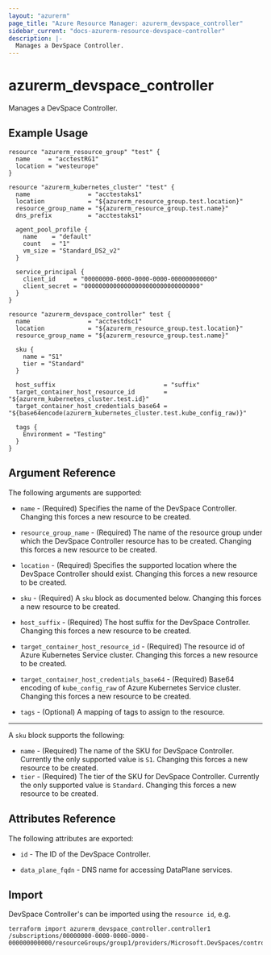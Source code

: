 ```yaml
---
layout: "azurerm"
page_title: "Azure Resource Manager: azurerm_devspace_controller"
sidebar_current: "docs-azurerm-resource-devspace-controller"
description: |-
  Manages a DevSpace Controller.
---
```


# azurerm_devspace_controller

Manages a DevSpace Controller.

## Example Usage

```hcl
resource "azurerm_resource_group" "test" {
  name     = "acctestRG1"
  location = "westeurope"
}

resource "azurerm_kubernetes_cluster" "test" {
  name                = "acctestaks1"
  location            = "${azurerm_resource_group.test.location}"
  resource_group_name = "${azurerm_resource_group.test.name}"
  dns_prefix          = "acctestaks1"

  agent_pool_profile {
    name    = "default"
    count   = "1"
    vm_size = "Standard_DS2_v2"
  }

  service_principal {
    client_id     = "00000000-0000-0000-0000-000000000000"
    client_secret = "00000000000000000000000000000000"
  }
}

resource "azurerm_devspace_controller" test {
  name                = "acctestdsc1"
  location            = "${azurerm_resource_group.test.location}"
  resource_group_name = "${azurerm_resource_group.test.name}"

  sku {
    name = "S1"
    tier = "Standard"
  }

  host_suffix                              = "suffix"
  target_container_host_resource_id        = "${azurerm_kubernetes_cluster.test.id}"
  target_container_host_credentials_base64 = "${base64encode(azurerm_kubernetes_cluster.test.kube_config_raw)}"

  tags {
    Environment = "Testing"
  }
}
```

## Argument Reference

The following arguments are supported:

* `name` - (Required) Specifies the name of the DevSpace Controller. Changing this forces a new resource to be created.

* `resource_group_name` - (Required) The name of the resource group under which the DevSpace Controller resource has to be created. Changing this forces a new resource to be created.

* `location` - (Required) Specifies the supported location where the DevSpace Controller should exist. Changing this forces a new resource to be created.

* `sku` - (Required) A `sku` block as documented below. Changing this forces a new resource to be created.

* `host_suffix` - (Required) The host suffix for the DevSpace Controller. Changing this forces a new resource to be created.

* `target_container_host_resource_id` - (Required) The resource id of Azure Kubernetes Service cluster. Changing this forces a new resource to be created.

* `target_container_host_credentials_base64` - (Required) Base64 encoding of `kube_config_raw` of Azure Kubernetes Service cluster. Changing this forces a new resource to be created.

* `tags` - (Optional) A mapping of tags to assign to the resource.

---

A `sku` block supports the following:

* `name` - (Required) The name of the SKU for DevSpace Controller. Currently the only supported value is `S1`. Changing this forces a new resource to be created.
* `tier` - (Required) The tier of the SKU for DevSpace Controller. Currently the only supported value is `Standard`. Changing this forces a new resource to be created.

## Attributes Reference

The following attributes are exported:

* `id` - The ID of the DevSpace Controller.

* `data_plane_fqdn` - DNS name for accessing DataPlane services.

## Import

DevSpace Controller's can be imported using the `resource id`, e.g.

```shell
terraform import azurerm_devspace_controller.controller1 /subscriptions/00000000-0000-0000-0000-000000000000/resourceGroups/group1/providers/Microsoft.DevSpaces/controllers/controller1Name
```
